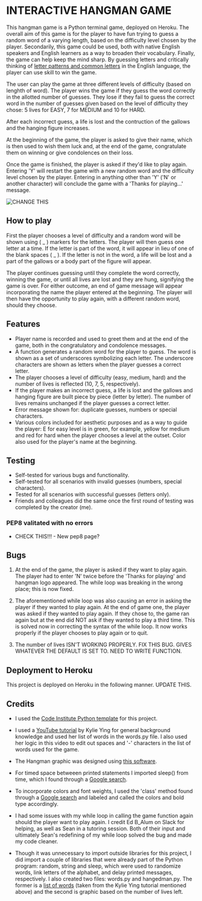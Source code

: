 # INTERACTIVE HANGMAN GAME

This hangman game is a Python terminal game, deployed on Heroku. The overall aim of this game is for the player to have fun trying to guess a random word of a varying length, based on the difficulty level chosen by the player. Secondarily, this game could be used, both with native English speakers and English learners as a way to broaden their vocabulary. Finally, the game can help keep the mind sharp. By guessing letters and critically thinking of [letter patterns and common letters](https://en.wikipedia.org/wiki/Hangman_(game)) in the English language, the player can use skill to win the game.

The user can play the game at three different levels of difficulty (based on lenghth of word). The player wins the game if they guess the word correctly in the allotted number of guesses. They lose if they fail to guess the correct word in the number of guesses given based on the level of difficulty they chose: 5 lives for EASY, 7 for MEDIUM and 10 for HARD.

After each incorrect guess, a life is lost and the contruction of the gallows and the hanging figure increases.

At the beginning of the game, the player is asked to give their name, which is then used to wish them luck and, at the end of the game, congratulate them on winning or give condolences on their loss.

Once the game is finished, the player is asked if they'd like to play again. Entering 'Y' will restart the game with a new random word and the difficulty level chosen by the player. Entering in anything other than 'Y' ('N' or another character) will conclude the game with a 'Thanks for playing...' message.

![CHANGE THIS](./assets/readme/amiresponsive.png)

## How to play

First the player chooses a level of difficulty and a random word will be shown using ( _ ) markers for the letters. The player will then guess one letter at a time. If the letter is part of the word, it will appear in lieu of one of the blank spaces ( _ ). If the letter is not in the word, a life will be lost and a part of the gallows or a body part of the figure will appear. 

The player continues guessing until they complete the word correctly, winning the game, or until all lives are lost and they are hung, signifying the game is over. For either outcome, an end of game message will appear incorporating the name the player entered at the beginning. The player will then have the opportunity to play again, with a different random word, should they choose. 

## Features

* Player name is recorded and used to greet them and at the end of the game, both in the congratulatory and condolence messages.
* A function generates a random word for the player to guess. The word is shown as a set of underscores symbolizing each letter. The underscore characters are shown as letters when the player guesses a correct letter. 
* The player chooses a level of difficulty (easy, medium, hard) and the number of lives is reflected (10, 7, 5, respectively).
* If the player makes an incorrect guess, a life is lost and the gallows and hanging figure are built piece by piece (letter by letter). The number of lives remains unchanged if the player guesses a correct letter.
* Error message shown for: duplicate guesses, numbers or special characters.
* Various colors included for aesthetic purposes and as a way to guide the player: E for easy level is in green, for example, yellow for medium and red for hard when the player chooses a level at the outset. Color also used for the player's name at the beginning.

## Testing

* Self-tested for various bugs and functionality.
* Self-tested for all scenarios with invalid guesses (numbers, special characters).
* Tested for all scenarios with successful guesses (letters only).
* Friends and colleagues did the same once the first round of testing was completed by the creator (me).

### PEP8 valitated with no errors
* CHECK THIS!!! - New pep8 page?

## Bugs

1. At the end of the game, the player is asked if they want to play again. The player had to enter 'N' twice before the 'Thanks for playing' and hangman logo appeared. The while loop was breaking in the wrong place; this is now fixed.

2. The aforementioned while loop was also causing an error in asking the player if they wanted to play again. At the end of game one, the player was asked if they wanted to play again. If they chose to, the game ran again but at the end did NOT ask if they wanted to play a third time. This is solved now in correcting the syntax of the while loop. It now works properly if the player chooses to play again or to quit. 
3. The number of lives ISN'T WORKING PROPERLY. FIX THIS BUG. GIVES WHATEVER THE DEFAULT IS SET TO. NEED TO WRITE FUNCTION.


## Deployment to Heroku

This project is deployed on Heroku in the following manner. UPDATE THIS.

## Credits

- I used the [Code Institute Python template](https://github.com/Code-Institute-Org/python-essentials-template) for this project.

- I used a [YouTube tutorial](https://www.youtube.com/watch?v=cJJTnI22IF8&t=2s&ab_channel=KylieYing) by Kylie Ying for general background knowledge and used her list of words in the words.py file. I also used her logic in this video to edit out spaces and '-' characters in the list of words used for the game.

- The Hangman graphic was designed using [this software](https://patorjk.com/software/taag/#p=display&f=Standard&t=Hangman!).

- For timed space betweeen printed statements I imported sleep() from time, which I found through a [Google search](https://www.freecodecamp.org/news/the-python-sleep-function-how-to-make-python-wait-a-few-seconds-before-continuing-with-example-commands/#:~:text=Make%20your%20time%20delay%20specific,after%20a%20slight%20delay.%22).

- To incorporate colors and font weights, I used the 'class' method found through a [Google search](https://www.delftstack.com/howto/python/python-bold-text/#:~:text=text%20in%20Python.-,Print%20Bold%20Text%20in%20Python%20Using%20the%20ANSI%20Escape%20Sequence,%3A%20'%5C033%5B1m'%20) and labeled and called the colors and bold type accordingly.

- I had some issues with my while loop in calling the game function again should the player want to play again. I credit Ed B_Alum on Slack for helping, as well as Sean in a tutoring session. Both of their input and ultimately Sean's redefining of my while loop solved the bug and made my code cleaner. 

- Though it was unnecessary to import outside libraries for this project, I did import a couple of libraries that were already part of the Python program: random, string and sleep, which were used to randomize words, link letters of the alphabet, and delay printed messages, respectively. I also created two files: words.py and hangedman.py. The former is a [list of words](https://raw.githubusercontent.com/kying18/hangman/master/words.py) (taken from the Kylie Ying tutorial mentioned above) and the second is graphic based on the number of lives left.